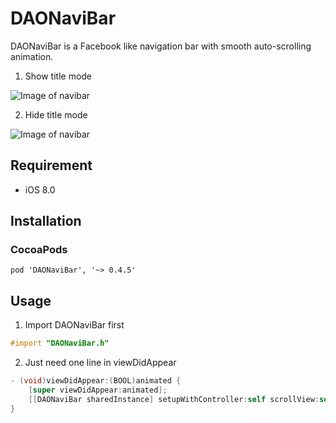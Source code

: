 # DAONaviBar
DAONaviBar is a Facebook like navigation bar with smooth auto-scrolling animation.

1. Show title mode

![Image of navibar](https://media.giphy.com/media/3o7aCUBZMeE0SEwYX6/giphy.gif)

2. Hide title mode

![Image of navibar](https://media.giphy.com/media/aMkjGZk8fA8HC/giphy.gif)

## Requirement ##
- iOS 8.0

## Installation ##
### CocoaPods ###
```
pod 'DAONaviBar', '~> 0.4.5'
```

## Usage ##
1. Import DAONaviBar first
```objective-c
#import "DAONaviBar.h"
```

2. Just need one line in viewDidAppear
```objective-c
- (void)viewDidAppear:(BOOL)animated {
    [super viewDidAppear:animated];
    [[DAONaviBar sharedInstance] setupWithController:self scrollView:self.scrollViewToTrack hideTitle:NO];
}
```
